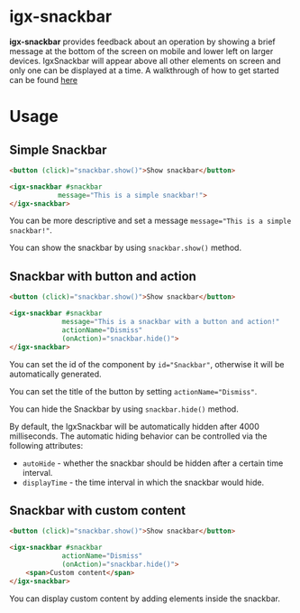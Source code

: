 # igx-snackbar

**igx-snackbar** provides feedback about an operation by showing a brief message at the bottom of the screen on mobile and lower left on larger devices. IgxSnackbar will appear above all other elements on screen and only one can be displayed at a time.
A walkthrough of how to get started can be found [here](https://www.infragistics.com/products/ignite-ui-angular/angular/components/snackbar.html)

# Usage

## Simple Snackbar

```html
<button (click)="snackbar.show()">Show snackbar</button>

<igx-snackbar #snackbar
            message="This is a simple snackbar!">
</igx-snackbar>
```

You can be more descriptive and set a message `message="This is a simple snackbar!"`.

You can show the snackbar by using `snackbar.show()` method.


## Snackbar with button and action

```html
<button (click)="snackbar.show()">Show snackbar</button>

<igx-snackbar #snackbar
             message="This is a snackbar with a button and action!"
             actionName="Dismiss"
             (onAction)="snackbar.hide()">
</igx-snackbar>
```
You can set the id of the component by `id="Snackbar"`, otherwise it will be automatically generated.

You can set the title of the button by setting `actionName="Dismiss"`.

You can hide the Snackbar by using `snackbar.hide()` method.

By default, the IgxSnackbar will be automatically hidden after 4000 milliseconds. The automatic hiding behavior can be controlled via the following attributes:
 - `autoHide` - whether the snackbar should be hidden after a certain time interval.
 - `displayTime` - the time interval in which the snackbar would hide.


## Snackbar with custom content

```html
<button (click)="snackbar.show()">Show snackbar</button>

<igx-snackbar #snackbar
             actionName="Dismiss"
             (onAction)="snackbar.hide()">
    <span>Custom content</span>
</igx-snackbar>
```
You can display custom content by adding elements inside the snackbar.

